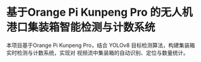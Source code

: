# 基于Orange Pi Kunpeng Pro 的无人机港口集装箱智能检测与计数系统

本项⽬基于Orange Pi Kunpeng Pro，结合 YOLOv8 ⽬标检测算法，构建集装箱实时检测与计数系统，实现对 视频流中集装箱的⾃动识别、定位与数量统计。


<!--stackedit_data:
eyJoaXN0b3J5IjpbMjEzMTE1NTU1NF19
-->